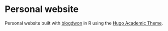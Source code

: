 # Personal website

Personal website built with [blogdwon](https://pkgs.rstudio.com/blogdown/) in R using the [Hugo Academic Theme](https://github.com/wowchemy/starter-hugo-academic).
